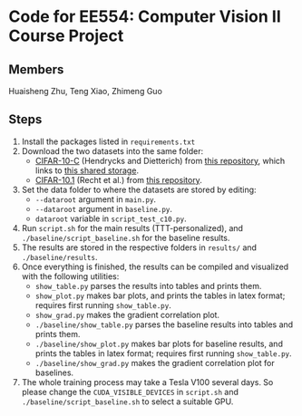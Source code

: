 # Code for EE554: Computer Vision II Course Project

## Members
Huaisheng Zhu, Teng Xiao, Zhimeng Guo

## Steps
1. Install the packages listed in `requirements.txt`
2. Download the two datasets into the same folder:
	- [CIFAR-10-C](https://arxiv.org/abs/1903.12261) (Hendrycks and Dietterich) 
from [this repository](https://github.com/hendrycks/robustness),
which links to [this shared storage](https://zenodo.org/record/2535967#.Xaf8uedKj-Y).
	- [CIFAR-10.1](https://arxiv.org/abs/1806.00451) (Recht et al.) 
from [this repository](https://github.com/modestyachts/CIFAR-10.1).
3. Set the data folder to where the datasets are stored by editing:
	- `--dataroot` argument in `main.py`.
	- `--dataroot` argument in `baseline.py`.
	- `dataroot` variable in `script_test_c10.py`.
4. Run `script.sh` for the main results (TTT-personalized), and `./baseline/script_baseline.sh` for the baseline results.
4. The results are stored in the respective folders in `results/` and `./baseline/results`.
5. Once everything is finished, the results can be compiled and visualized with the following utilities:
	- `show_table.py` parses the results into tables and prints them.
	- `show_plot.py` makes bar plots, and prints the tables in latex format; requires first running `show_table.py`.
	- `show_grad.py` makes the gradient correlation plot.
	- `./baseline/show_table.py` parses the baseline results into tables and prints them.
	- `./baseline/show_plot.py` makes bar plots for baseline results, and prints the tables in latex format; requires first running `show_table.py`.
	- `./baseline/show_grad.py` makes the gradient correlation plot for baselines.
6. The whole training process may take a Tesla V100 several days. So please change the `CUDA_VISIBLE_DEVICES` in `script.sh` and `./baseline/script_baseline.sh` to select a suitable GPU.
